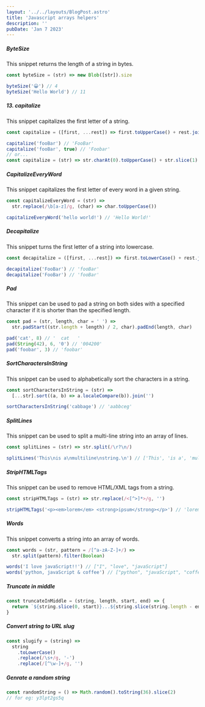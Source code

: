 ```yaml
---
layout: '../../layouts/BlogPost.astro'
title: 'Javascript arrays helpers'
description: ''
pubDate: 'Jan 7 2023'
---
```


##### ByteSize

This snippet returns the length of a string in bytes.

```javascript
const byteSize = (str) => new Blob([str]).size

byteSize('😀') // 4
byteSize('Hello World') // 11
```

##### 13. capitalize

This snippet capitalizes the first letter of a string.

```javascript
const capitalize = ([first, ...rest]) => first.toUpperCase() + rest.join('')

capitalize('fooBar') // 'FooBar'
capitalize('fooBar', true) // 'Foobar'
// or...
const capitalize = (str) => str.charAt(0).toUpperCase() + str.slice(1)
```

##### CapitalizeEveryWord

This snippet capitalizes the first letter of every word in a given string.

```javascript
const capitalizeEveryWord = (str) =>
  str.replace(/\b[a-z]/g, (char) => char.toUpperCase())

capitalizeEveryWord('hello world!') // 'Hello World!'
```

##### Decapitalize

This snippet turns the first letter of a string into lowercase.

```javascript
const decapitalize = ([first, ...rest]) => first.toLowerCase() + rest.join('')

decapitalize('FooBar') // 'fooBar'
decapitalize('FooBar') // 'fooBar'
```

##### Pad

This snippet can be used to pad a string on both sides with a specified character if it is shorter than the specified length.

```javascript
const pad = (str, length, char = ' ') =>
  str.padStart((str.length + length) / 2, char).padEnd(length, char)

pad('cat', 8) // '  cat   '
pad(String(42), 6, '0') // '004200'
pad('foobar', 3) // 'foobar'
```

##### SortCharactersInString

This snippet can be used to alphabetically sort the characters in a string.

```javascript
const sortCharactersInString = (str) =>
  [...str].sort((a, b) => a.localeCompare(b)).join('')

sortCharactersInString('cabbage') // 'aabbceg'
```

##### SplitLines

This snippet can be used to split a multi-line string into an array of lines.

```javascript
const splitLines = (str) => str.split(/\r?\n/)

splitLines('This\nis a\nmultiline\nstring.\n') // ['This', 'is a', 'multiline', 'string.' , '']
```

##### StripHTMLTags

This snippet can be used to remove HTML/XML tags from a string.

```javascript
const stripHTMLTags = (str) => str.replace(/<[^>]*>/g, '')

stripHTMLTags('<p><em>lorem</em> <strong>ipsum</strong></p>') // 'lorem ipsum'
```

##### Words

This snippet converts a string into an array of words.

```javascript
const words = (str, pattern = /[^a-zA-Z-]+/) =>
  str.split(pattern).filter(Boolean)

words('I love javaScript!!') // ["I", "love", "javaScript"]
words('python, javaScript & coffee') // ["python", "javaScript", "coffee"]
```

##### Truncate in middle

```javascript
const truncateInMiddle = (string, length, start, end) => {
  return `${string.slice(0, start)}...${string.slice(string.length - end)}`
}
```

##### Convert string to URL slug

```javascript
const slugify = (string) =>
  string
    .toLowerCase()
    .replace(/\s+/g, '-')
    .replace(/[^\w-]+/g, '')
```

##### Genrate a random string

```javascript
const randomString = () => Math.random().toString(36).slice(2)
// for eg: y3lpt2gs5q
```
